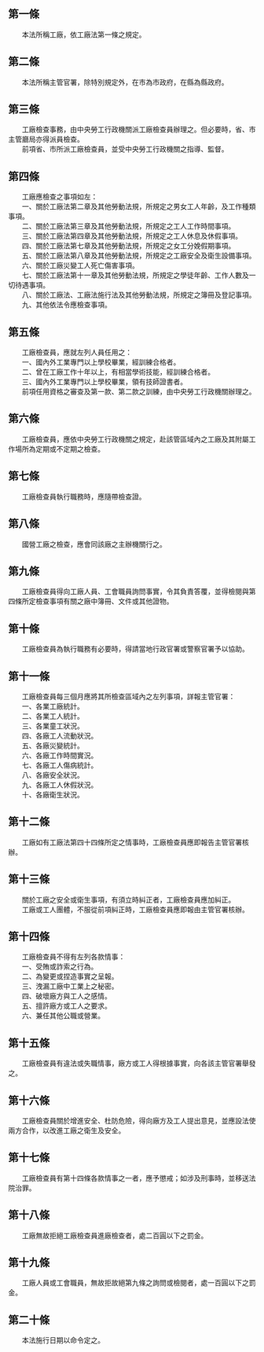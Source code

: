 第一條 
-------
　　本法所稱工廠，依工廠法第一條之規定。  


第二條 
-------
　　本法所稱主管官署，除特別規定外，在市為市政府，在縣為縣政府。  


第三條 
-------
　　工廠檢查事務，由中央勞工行政機關派工廠檢查員辦理之。但必要時，省、市主管廳局亦得派員檢查。  
　　前項省、市所派工廠檢查員，並受中央勞工行政機關之指導、監督。  


第四條 
-------
　　工廠應檢查之事項如左：  
　　一、關於工廠法第二章及其他勞動法規，所規定之男女工人年齡，及工作種類事項。  
　　二、關於工廠法第三章及其他勞動法規，所規定之工人工作時間事項。  
　　三、關於工廠法第四章及其他勞動法規，所規定之工人休息及休假事項。  
　　四、關於工廠法第七章及其他勞動法規，所規定之女工分娩假期事項。  
　　五、關於工廠法第八章及其他勞動法規，所規定之工廠安全及衛生設備事項。  
　　六、關於工廠災變工人死亡傷害事項。  
　　七、關於工廠法第十一章及其他勞動法規，所規定之學徒年齡、工作人數及一切待遇事項。  
　　八、關於工廠法、工廠法施行法及其他勞動法規，所規定之簿冊及登記事項。  
　　九、其他依法令應檢查事項。  


第五條 
-------
　　工廠檢查員，應就左列人員任用之：  
　　一、國內外工業專門以上學校畢業，經訓練合格者。  
　　二、曾在工廠工作十年以上，有相當學術技能，經訓練合格者。  
　　三、國內外工業專門以上學校畢業，領有技師證書者。  
　　前項任用資格之審查及第一款、第二款之訓練，由中央勞工行政機關辦理之。  


第六條 
-------
　　工廠檢查員，應依中央勞工行政機關之規定，赴該管區域內之工廠及其附屬工作場所為定期或不定期之檢查。  


第七條 
-------
　　工廠檢查員執行職務時，應隨帶檢查證。  


第八條 
-------
　　國營工廠之檢查，應會同該廠之主辦機關行之。  


第九條 
-------
　　工廠檢查員得向工廠人員、工會職員詢問事實，令其負責答覆，並得檢閱與第四條所定檢查事項有關之廠中簿冊、文件或其他證物。  


第十條 
-------
　　工廠檢查員為執行職務有必要時，得請當地行政官署或警察官署予以協助。  


第十一條 
---------
　　工廠檢查員每三個月應將其所檢查區域內之左列事項，詳報主管官署：  
　　一、各業工廠統計。  
　　二、各業工人統計。  
　　三、各業童工狀況。  
　　四、各廠工人流動狀況。  
　　五、各廠災變統計。  
　　六、各廠工作時間實況。  
　　七、各廠工人傷病統計。  
　　八、各廠安全狀況。  
　　九、各廠工人休假狀況。  
　　十、各廠衛生狀況。  


第十二條 
---------
　　工廠如有工廠法第四十四條所定之情事時，工廠檢查員應即報告主管官署核辦。  


第十三條 
---------
　　關於工廠之安全或衛生事項，有須立時糾正者，工廠檢查員應加糾正。  
　　工廠或工人團體，不服從前項糾正時，工廠檢查員應即報由主管官署核辦。  


第十四條 
---------
　　工廠檢查員不得有左列各款情事：  
　　一、受賄或詐索之行為。  
　　二、為變更或捏造事實之呈報。  
　　三、洩漏工廠中工業上之秘密。  
　　四、破壞廠方與工人之感情。  
　　五、擅許廠方或工人之要求。  
　　六、兼任其他公職或營業。  


第十五條 
---------
　　工廠檢查員有違法或失職情事，廠方或工人得根據事實，向各該主管官署舉發之。  


第十六條 
---------
　　工廠檢查員關於增進安全、杜防危險，得向廠方及工人提出意見，並應設法使兩方合作，以改進工廠之衛生及安全。  


第十七條 
---------
　　工廠檢查員有第十四條各款情事之一者，應予懲戒；如涉及刑事時，並移送法院治罪。  


第十八條 
---------
　　工廠無故拒絕工廠檢查員進廠檢查者，處二百圓以下之罰金。  


第十九條 
---------
　　工廠人員或工會職員，無故拒故絕第九條之詢問或檢閱者，處一百圓以下之罰金。  


第二十條 
---------
　　本法施行日期以命令定之。